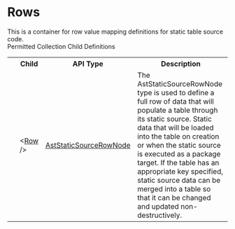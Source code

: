 # Rows

<div class="LanguageSummary"><div class ="SummaryItem">This is a container for row value mapping definitions for static table source code.</div></div><div class="SchemaBindingGroup"><div class="SchemaBindingGroupHeader">Permitted Collection Child Definitions</div><table id="SchemaBindingList" class="SchemaBindingList"><tbody><tr><th class="SchemaBindingIconColumnHeader">&nbsp;</th><th class="SchemaBindingNameColumnHeader">Child</th><th class="SchemaBindingTypeColumnHeader">API Type</th><th class="SchemaBindingSummaryColumnHeader">Description</th></tr><tr class="cd0"><td class="SchemaBindingIcon"><div class="NotRequired" /></td><td class="SchemaBindingName"><span class="punc">&lt;</span><a href=../api-reference/Varigence.Languages.Biml.Table.AstStaticSourceRowNode.html">Row</a><span class="punc"> /&gt;</span></td><td class="SchemaBindingType"><a href="Varigence.Languages.Biml.Table.AstStaticSourceRowNode.html">AstStaticSourceRowNode</a></td><td class="SchemaBindingSummary">The AstStaticSourceRowNode type is used to define a full row of data that will populate a table through its static source.  Static data that will be loaded into the table on creation or when the static source is executed as a package target.  If the table has an appropriate key specified, static source data can be merged into a table so that it can be changed and updated non-destructively.</td></tr></tbody></table></div>
